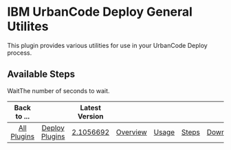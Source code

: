 
IBM UrbanCode Deploy General Utilites
=====================================


This plugin provides various utilities for use in your UrbanCode Deploy process.



Available Steps
---------------


WaitThe number of seconds to wait.





|Back to ...||Latest Version|||||
| :---: | :---: | :---: | :---: | :---: | :---: | :---: |
|[All Plugins](../../index.md)|[Deploy Plugins](../README.md)|[2.1056692](https://raw.githubusercontent.com/UrbanCode/IBM-UCD-PLUGINS/main/files/general-utilities/general-utilities-2.1056692.zip)|[Overview](overview.md)|[Usage](usage.md)|[Steps](steps.md)|[Downloads](downloads.md)|
